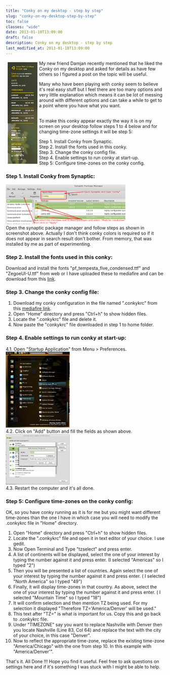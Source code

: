 ```yaml
---
title: "Conky on my desktop - step by step"
slug: "conky-on-my-desktop-step-by-step"
toc: false
classes: "wide"
date: 2013-01-18T13:09:00
draft: false
description: Conky on my desktop - step by step
last_modified_at: 2013-01-18T13:09:00
---
```


<img src="../assets/images/2016/07/20130118_Fig_1.png" alt="Fig-1" style="width:94px;height:320px;float:left;margin:0.4em">
My new friend Damjan recently mentioned that he liked the Conky on my desktop and asked for details as have few others so I figured a post on the topic will be useful.<br>

Many who have been playing with conky seem to believe it's real easy stuff but I feel there are too many options and very little explanation which means it can be lot of messing around with different options and can take a while to get to a point where you have what you want.

<br>To make this conky appear exactly the way it is on my screen on your desktop follow steps 1 to 4 below and for changing time-zone settings it will be step 5:

Step 1. Install Conky from Synaptic.<br>
Step 2. Install the fonts used in this conky.<br>
Step 3. Change the conky config file.<br>
Step 4. Enable settings to run conky at start-up.<br>
Step 5: Configure time-zones on the conky config.<br>


<h3 id="step1installconkyfromsynaptic">Step 1. Install Conky from Synaptic:</h3>
<img src="../assets/images/2016/07/20130118_Fig_2.png" alt="Fig-2" style="width:75%;height:40%;"><br>
Open the synaptic package manager and follow steps as shown in screenshot above. Actually I don't think conky colors is required so if it does not appear in search result don't bother. From memory, that was installed by me as part of experimenting.
<h3 id="step2installthefontsusedinthisconky">Step 2. Install the fonts used in this conky:</h3>
Download and install the fonts &quot;pf_tempesta_five_condensed.ttf&quot; and &quot;ZegoeUI-U.ttf&quot; from web or I have uploaded these to mediafire and can be download from this <a href="http://www.mediafire.com/?4ycy1sxxs5trn">link</a>.
<h3 id="step3changetheconkyconfigfile">Step 3. Change the conky config file:</h3>
<ol>
<li>Download my conky configuration in the file named &quot;.conkykrc&quot; from this <a href="http://www.mediafire.com/?nm88my3minnzao5">mediafire link</a>.</li>
<li>Open &quot;Home&quot; directory and press &quot;Ctrl+h&quot; to show hidden files.</li>
<li>Locate the &quot;.conkykrc&quot; file and delete it.</li>
<li>Now paste the &quot;conkykrc&quot; file downloaded in step 1 to home folder.</li>
</ol>
<h3 id="step4enablesettingstorunconkyatstartup">Step 4. Enable settings to run conky at start-up:</h3>
4.1. Open &quot;Startup Application&quot; from Menu &gt; Preferences.<br>
<img src="../assets/images/2016/07/20130118_Fig_3.png" alt="Fig-3" style="width:40%;height:40%;"><br>
4.2. Click on &quot;Add&quot; button and fill the fields as shown above.<br>
<img src="../assets/images/2016/07/20130118_Fig_4.png" alt="Fig-4" style="width:40%;height:40%;"><br>
4.3. Restart the computer and it's all done.
<h3 id="step5configuretimezonesontheconkyconfig">Step 5: Configure time-zones on the conky config:</h3>
OK, so you have conky running as it is for me but you might want different time-zones than the one I have in which case you will need to modify the .conkykrc file in &quot;Home&quot; directory.
<ol>
<li>Open &quot;Home&quot; directory and press &quot;Ctrl+h&quot; to show hidden files.</li>
<li>Locate the &quot;.conkykrc&quot; file and open it in text editor of your choice. I use gedit.</li>
<li>Now Open Terminal and Type &quot;tzselect&quot; and press enter.</li>
<li>A list of continents will be displayed, select the one of your interest by typing the number against it and press enter. (I selected &quot;Americas&quot; so I typed &quot;2&quot;)</li>
<li>Then you will be presented a list of countries. Again select the one of your interest by typing the number against it and press enter. ( I selected &quot;North America&quot; so I typed &quot;49&quot;)</li>
<li>Finally, it will display time-zones in that country. As above, select the one of your interest by typing the number against it and press enter. ( I selected &quot;Mountain Time&quot; so I typed &quot;18&quot;)</li>
<li>It will confirm selection and then mention TZ being used. For my selection it displayed &quot;Therefore TZ='America/Denver' will be used.&quot;</li>
<li>This text after &quot;TZ=&quot; is what is important for us. Copy this and go back to .conkykrc file.</li>
<li>Under &quot;TIMEZONE&quot; say you want to replace Nashville with Denver then you locate Nashville (Line 83, Col 64) and replace the text with the city of your choice, in this case &quot;Denver&quot;.</li>
<li>Now to reflect the appropriate time-zone, replace the existing time-zone &quot;America/Chicago&quot; with the one from step 10. In this example with  &quot;America/Denver'&quot;.</li>
</ol>

That's it. All Done !!!
Hope you find it useful. Feel free to ask questions on settings here and if it's something I was stuck with I might be able to help.
